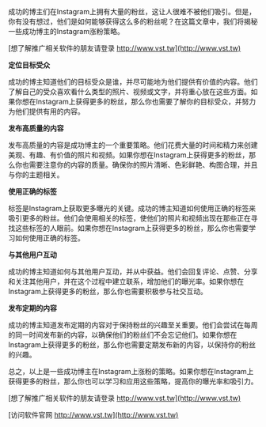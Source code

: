成功的博主们在Instagram上拥有大量的粉丝，这让人很难不被他们吸引。但是，你有没有想过，他们是如何能够获得这么多的粉丝呢？在这篇文章中，我们将揭秘一些成功博主的Instagram涨粉策略。

[想了解推广相关软件的朋友请登录 http://www.vst.tw](http://www.vst.tw)

**定位目标受众**

成功的博主知道他们的目标受众是谁，并尽可能地为他们提供有价值的内容。他们了解自己的受众喜欢看什么类型的照片、视频或文字，并将重心放在这些方面。如果你想在Instagram上获得更多的粉丝，那么你也需要了解你的目标受众，并努力为他们提供有用的内容。

**发布高质量的内容**

发布高质量的内容是成功博主的一个重要策略。他们花费大量的时间和精力来创建美观、有趣、有价值的照片和视频。如果你想在Instagram上获得更多的粉丝，那么你也需要注意你的内容的质量。确保你的照片清晰、色彩鲜艳、构图合理，并且与你的主题相关。

**使用正确的标签**

标签是Instagram上获取更多曝光的关键。成功的博主知道如何使用正确的标签来吸引更多的粉丝。他们会使用相关的标签，使他们的照片和视频出现在那些正在寻找这些标签的人眼前。如果你想在Instagram上获得更多的粉丝，那么你也需要学习如何使用正确的标签。

**与其他用户互动**

成功的博主知道如何与其他用户互动，并从中获益。他们会回复评论、点赞、分享和关注其他用户，并在这个过程中建立联系，增加他们的曝光率。如果你想在Instagram上获得更多的粉丝，那么你也需要积极参与社交互动。

**发布定期的内容**

成功的博主知道发布定期的内容对于保持粉丝的兴趣至关重要。他们会尝试在每周的同一时间发布新的内容，以确保他们的粉丝们不会忘记他们。如果你想在Instagram上获得更多的粉丝，那么你也需要定期发布新的内容，以保持你的粉丝的兴趣。

总之，以上是一些成功博主在Instagram上涨粉的策略。如果你想在Instagram上获得更多的粉丝，那么你也可以学习和应用这些策略，提高你的曝光率和吸引力。

[想了解推广相关软件的朋友请登录 http://www.vst.tw](http://www.vst.tw)


[访问软件官网 http://www.vst.tw](http://www.vst.tw)
